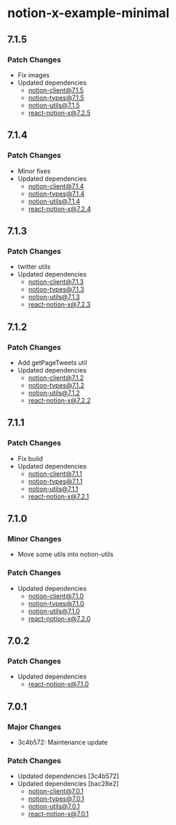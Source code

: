 # notion-x-example-minimal

## 7.1.5

### Patch Changes

- Fix images
- Updated dependencies
  - notion-client@7.1.5
  - notion-types@7.1.5
  - notion-utils@7.1.5
  - react-notion-x@7.2.5

## 7.1.4

### Patch Changes

- Minor fixes
- Updated dependencies
  - notion-client@7.1.4
  - notion-types@7.1.4
  - notion-utils@7.1.4
  - react-notion-x@7.2.4

## 7.1.3

### Patch Changes

- twitter utils
- Updated dependencies
  - notion-client@7.1.3
  - notion-types@7.1.3
  - notion-utils@7.1.3
  - react-notion-x@7.2.3

## 7.1.2

### Patch Changes

- Add getPageTweets util
- Updated dependencies
  - notion-client@7.1.2
  - notion-types@7.1.2
  - notion-utils@7.1.2
  - react-notion-x@7.2.2

## 7.1.1

### Patch Changes

- Fix build
- Updated dependencies
  - notion-client@7.1.1
  - notion-types@7.1.1
  - notion-utils@7.1.1
  - react-notion-x@7.2.1

## 7.1.0

### Minor Changes

- Move some utils into notion-utils

### Patch Changes

- Updated dependencies
  - notion-client@7.1.0
  - notion-types@7.1.0
  - notion-utils@7.1.0
  - react-notion-x@7.2.0

## 7.0.2

### Patch Changes

- Updated dependencies
  - react-notion-x@7.1.0

## 7.0.1

### Major Changes

- 3c4b572: Maintenance update

### Patch Changes

- Updated dependencies [3c4b572]
- Updated dependencies [bac28e2]
  - notion-client@7.0.1
  - notion-types@7.0.1
  - notion-utils@7.0.1
  - react-notion-x@7.0.1
